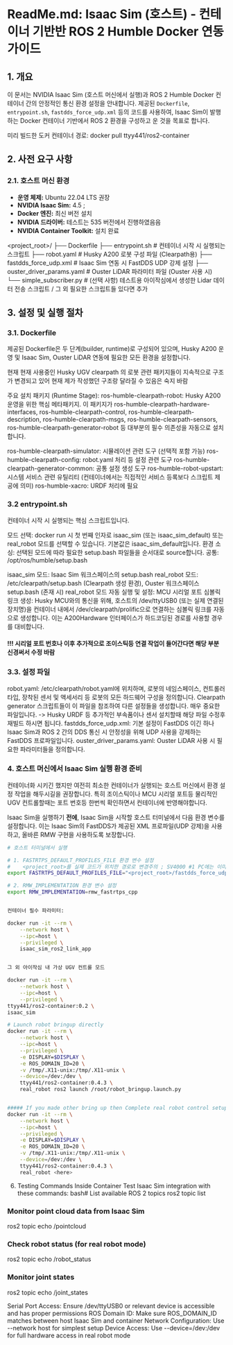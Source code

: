 # ReadMe.md: Isaac Sim (호스트) - 컨테이너 기반반 ROS 2 Humble Docker 연동 가이드

## 1. 개요

이 문서는 NVIDIA Isaac Sim (호스트 머신에서 실행)과 ROS 2 Humble Docker 컨테이너 간의 안정적인 통신 환경 설정을 안내합니다. 제공된 `Dockerfile`, `entrypoint.sh`, `fastdds_force_udp.xml` 등의 코드를 사용하여, Isaac Sim이 발행하는 Docker 컨테이너 기반에서 ROS 2 환경을 구성하고 운 것을 목표로 합니다.

미리 빌드한 도커 컨테이너 경로: docker pull ttyy441/ros2-container

## 2. 사전 요구 사항

### 2.1. 호스트 머신 환경

- **운영 체제:** Ubuntu 22.04 LTS 권장
- **NVIDIA Isaac Sim:** 4.5 ;
- **Docker 엔진:** 최신 버전 설치 
- **NVIDIA 드라이버:** 테스트는 535 버전에서 진행하였음음
- **NVIDIA Container Toolkit:** 설치 완료

<project_root>/
├── Dockerfile
├── entrypoint.sh            # 컨테이너 시작 시 실행되는 스크립트
├── robot.yaml               # Husky A200 로봇 구성 파일 (Clearpath용)
├── fastdds_force_udp.xml    # Isaac Sim 연동 시 FastDDS UDP 강제 설정
├── ouster_driver_params.yaml # Ouster LiDAR 파라미터 파일 (Ouster 사용 시)
└── simple_subscriber.py     # (선택 사항) 테스트용 아이작심에서 생성한 Lidar 데이터 전송 스크립트 / 그 외 필요한 스크립트들 있다면 추가

## 3. 설정 및 실행 절차


### 3.1. Dockerfile
제공된 Dockerfile은 두 단계(builder, runtime)로 구성되어 있으며, Husky A200 운영 및 Isaac Sim, Ouster LiDAR 연동에 필요한 모든 환경을 설정합니다.

현재 현재 사용중인 Husky UGV clearpath 의 로봇 관련 패키지들이 지속적으로 구조가 변경되고 있어 현재 제가 작성했던 구조랑 달라질 수 있음은 숙지 바람

주요 설치 패키지 (Runtime Stage):
ros-humble-clearpath-robot: Husky A200 운영을 위한 핵심 메타패키지. 이 패키지가 ros-humble-clearpath-hardware-interfaces, ros-humble-clearpath-control, ros-humble-clearpath-description, ros-humble-clearpath-msgs, ros-humble-clearpath-sensors, ros-humble-clearpath-generator-robot 등 대부분의 필수 의존성을 자동으로 설치합니다. 

ros-humble-clearpath-simulator: 시뮬레이션 관련 도구 (선택적 포함 가능)
ros-humble-clearpath-config: robot.yaml 처리 등 설정 관련 도구
ros-humble-clearpath-generator-common: 공통 설정 생성 도구
ros-humble-robot-upstart: 시스템 서비스 관련 유틸리티 (컨테이너에서는 직접적인 서비스 등록보다 스크립트 제공에 의미)
ros-humble-xacro: URDF 처리에 필요

### 3.2 entrypoint.sh
컨테이너 시작 시 실행되는 핵심 스크립트입니다.

모드 선택: docker run 시 첫 번째 인자로 isaac_sim (또는 isaac_sim_default) 또는 real_robot 모드를 선택할 수 있습니다. 기본값은 isaac_sim_default입니다.
환경 소싱: 선택된 모드에 따라 필요한 setup.bash 파일들을 순서대로 source합니다.
공통: /opt/ros/humble/setup.bash

isaac_sim 모드: Isaac Sim 워크스페이스의 setup.bash
real_robot 모드: /etc/clearpath/setup.bash (Clearpath 생성 환경), Ouster 워크스페이스 setup.bash (존재 시)
real_robot 모드 자동 실행 및 설정:
MCU 시리얼 포트 심볼릭 링크 생성: Husky MCU와의 통신을 위해, 호스트의 /dev/ttyUSB0 (또는 실제 연결된 장치명)을 컨테이너 내에서 /dev/clearpath/prolific으로 연결하는 심볼릭 링크를 자동으로 생성합니다. 이는 A200Hardware 인터페이스가 하드코딩된 경로를 사용할 경우를 대비합니다.

#### !!! 시리얼 포트 번호나 이후 추가적으로 조이스틱등 연결 작업이 들어간다면 해당 부분 신경써서 수정 바람


### 3.3. 설정 파일
robot.yaml: /etc/clearpath/robot.yaml에 위치하며, 로봇의 네임스페이스, 컨트롤러 타입, 장착된 센서 및 액세서리 등 로봇의 모든 하드웨어 구성을 정의합니다. Clearpath generator 스크립트들이 이 파일을 참조하여 다른 설정들을 생성합니다. 매우 중요한 파일입니다. -> Husky URDF 등 추가적인 부속품이나 센서 설치할때 해당 파일 수정후 재빌드 하시면 됩니다.
fastdds_force_udp.xml: 기본 설정이 FastDDS 이긴 하나 Isaac Sim과 ROS 2 간의 DDS 통신 시 안정성을 위해 UDP 사용을 강제하는 FastDDS 프로파일입니다.
ouster_driver_params.yaml: Ouster LiDAR 사용 시 필요한 파라미터들을 정의합니다.



### 4. 호스트 머신에서 Isaac Sim 실행 환경 준비

컨테이너화 시키긴 했지만 여전히 최소한 컨테이너가 실행되는 호스트 머신에서 환경 설정 작업을 해두시길을 권장합니다.
특히 조이스틱이나 MCU 시리얼 포트등 물리적인 UGV 컨트롤할때는 포트 번호등 한번씩 확인하면서 컨테이너에 반영해야합니다.

Isaac Sim을 실행하기 **전에**, Isaac Sim을 시작할 호스트 터미널에서 다음 환경 변수를 설정합니다. 이는 Isaac Sim의 FastDDS가 제공된 XML 프로파일(UDP 강제)을 사용하고, 올바른 RMW 구현을 사용하도록 보장합니다.

```bash
# 호스트 터미널에서 실행

# 1. FASTRTPS_DEFAULT_PROFILES_FILE 환경 변수 설정
#    <project_root>를 실제 코드가 위치한 경로로 변경주의 ; SV4000 #1 PC에는 이미 설정해둠
export FASTRTPS_DEFAULT_PROFILES_FILE="<project_root>/fastdds_force_udp.xml"

# 2. RMW_IMPLEMENTATION 환경 변수 설정
export RMW_IMPLEMENTATION=rmw_fastrtps_cpp


컨테이너 필수 파라미터:

docker run -it --rm \
    --network host \
    --ipc=host \
    --privileged \
    isaac_sim_ros2_link_app


그 외 아이작심 내 가상 UGV 컨트롤 모드

docker run -it --rm \
    --network host \
    --ipc=host \
    --privileged \
ttyy441/ros2-container:0.2 \
isaac_sim

# Launch robot bringup directly
docker run -it --rm \
    --network host \
    --ipc=host \
    --privileged \
    -e DISPLAY=$DISPLAY \
    -e ROS_DOMAIN_ID=20 \
    -v /tmp/.X11-unix:/tmp/.X11-unix \
    --device=/dev:/dev \
    ttyy441/ros2-container:0.4.3 \
    real_robot ros2 launch /root/robot_bringup.launch.py


##### If you made other bring up then Complete real robot control setup
docker run -it --rm \
    --network host \
    --ipc=host \
    --privileged \
    -e DISPLAY=$DISPLAY \
    -e ROS_DOMAIN_ID=20 \
    -v /tmp/.X11-unix:/tmp/.X11-unix \
    --device=/dev:/dev \
    ttyy441/ros2-container:0.4.3 \
    real_robot <here>
```

6. Testing Commands Inside Container
Test Isaac Sim integration with these commands:
bash# List available ROS 2 topics
ros2 topic list

### Monitor point cloud data from Isaac Sim
ros2 topic echo /pointcloud

### Check robot status (for real robot mode)
ros2 topic echo /robot_status

### Monitor joint states
ros2 topic echo /joint_states

Serial Port Access: Ensure /dev/ttyUSB0 or relevant device is accessible and has proper permissions
ROS Domain ID: Make sure ROS_DOMAIN_ID matches between host Isaac Sim and container
Network Configuration: Use --network host for simplest setup
Device Access: Use --device=/dev:/dev for full hardware access in real robot mode
